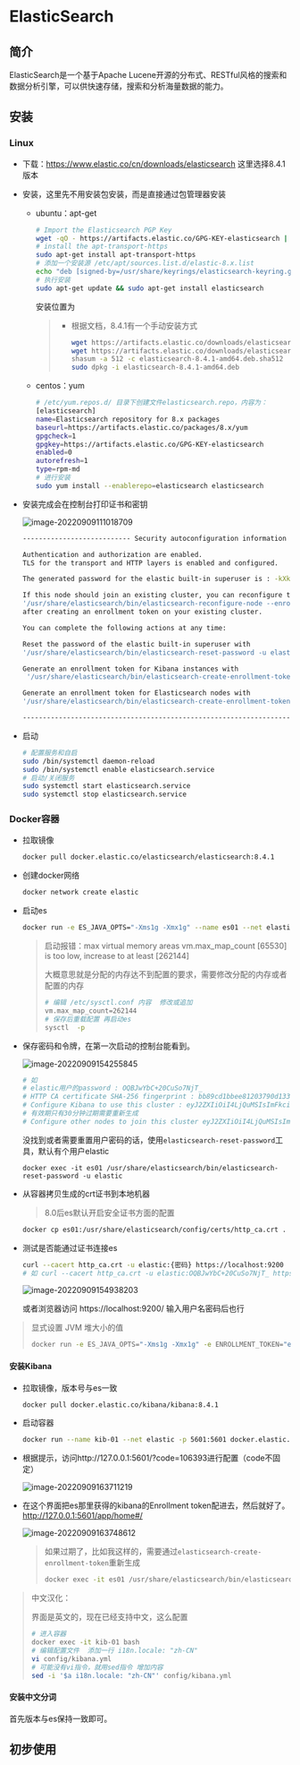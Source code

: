 # ElasticSearch

## 简介

ElasticSearch是一个基于Apache Lucene开源的分布式、RESTful风格的搜索和数据分析引擎，可以供快速存储，搜索和分析海量数据的能力。



## 安装

### Linux

- 下载：https://www.elastic.co/cn/downloads/elasticsearch
  这里选择8.4.1版本

- 安装，这里先不用安装包安装，而是直接通过包管理器安装

  - ubuntu：apt-get

    ```bash
    # Import the Elasticsearch PGP Key
    wget -qO - https://artifacts.elastic.co/GPG-KEY-elasticsearch | sudo gpg --dearmor -o /usr/share/keyrings/elasticsearch-keyring.gpg
    # install the apt-transport-https
    sudo apt-get install apt-transport-https
    # 添加一个安装源 /etc/apt/sources.list.d/elastic-8.x.list
    echo "deb [signed-by=/usr/share/keyrings/elasticsearch-keyring.gpg] https://artifacts.elastic.co/packages/8.x/apt stable main" | sudo tee /etc/apt/sources.list.d/elastic-8.x.list
    # 执行安装
    sudo apt-get update && sudo apt-get install elasticsearch
    ```

    安装位置为

    > - 根据文档，8.4.1有一个手动安装方式
    >
    >   ```bash
    >   wget https://artifacts.elastic.co/downloads/elasticsearch/elasticsearch-8.4.1-amd64.deb
    >   wget https://artifacts.elastic.co/downloads/elasticsearch/elasticsearch-8.4.1-amd64.deb.sha512
    >   shasum -a 512 -c elasticsearch-8.4.1-amd64.deb.sha512 
    >   sudo dpkg -i elasticsearch-8.4.1-amd64.deb
    >   ```

  - centos：yum

    ```bash
    # /etc/yum.repos.d/ 目录下创建文件elasticsearch.repo，内容为：
    [elasticsearch]
    name=Elasticsearch repository for 8.x packages
    baseurl=https://artifacts.elastic.co/packages/8.x/yum
    gpgcheck=1
    gpgkey=https://artifacts.elastic.co/GPG-KEY-elasticsearch
    enabled=0
    autorefresh=1
    type=rpm-md
    # 进行安装
    sudo yum install --enablerepo=elasticsearch elasticsearch
    ```

- 安装完成会在控制台打印证书和密钥

  ![image-20220909111018709](https://strangest.oss-cn-shanghai.aliyuncs.com/markdown/202209091110740.png)

  ```bash
  --------------------------- Security autoconfiguration information ------------------------------
  
  Authentication and authorization are enabled.
  TLS for the transport and HTTP layers is enabled and configured.
  
  The generated password for the elastic built-in superuser is : -kXkeAwBlmMqERgLBrQz
  
  If this node should join an existing cluster, you can reconfigure this with
  '/usr/share/elasticsearch/bin/elasticsearch-reconfigure-node --enrollment-token <token-here>'
  after creating an enrollment token on your existing cluster.
  
  You can complete the following actions at any time:
  
  Reset the password of the elastic built-in superuser with 
  '/usr/share/elasticsearch/bin/elasticsearch-reset-password -u elastic'.
  
  Generate an enrollment token for Kibana instances with 
   '/usr/share/elasticsearch/bin/elasticsearch-create-enrollment-token -s kibana'.
  
  Generate an enrollment token for Elasticsearch nodes with 
  '/usr/share/elasticsearch/bin/elasticsearch-create-enrollment-token -s node'.
  
  -------------------------------------------------------------------------------------------------
  ```

- 启动

  ```bash
  # 配置服务和自启
  sudo /bin/systemctl daemon-reload
  sudo /bin/systemctl enable elasticsearch.service
  # 启动/关闭服务
  sudo systemctl start elasticsearch.service
  sudo systemctl stop elasticsearch.service
  ```



### Docker容器

- 拉取镜像

  ```bash
  docker pull docker.elastic.co/elasticsearch/elasticsearch:8.4.1
  ```

- 创建docker网络

  ```bash
  docker network create elastic
  ```

- 启动es

  ```bash
  docker run -e ES_JAVA_OPTS="-Xms1g -Xmx1g" --name es01 --net elastic -p 9200:9200 -p 9300:9300 -it docker.elastic.co/elasticsearch/elasticsearch:8.4.1
  ```

  > 启动报错：max virtual memory areas vm.max_map_count [65530] is too low, increase to at least [262144]
  >
  > 大概意思就是分配的内存达不到配置的要求，需要修改分配的内存或者配置的内存
  >
  > ```bash
  > # 编辑 /etc/sysctl.conf 内容  修改或追加
  > vm.max_map_count=262144
  > # 保存后重载配置 再启动es
  > sysctl  -p
  > ```

- 保存密码和令牌，在第一次启动的控制台能看到。

  ![image-20220909154255845](https://strangest.oss-cn-shanghai.aliyuncs.com/markdown/202209091542461.png)

  ```bash
  # 如
  # elastic用户的password : OQBJwYbC+20CuSo7NjT_
  # HTTP CA certificate SHA-256 fingerprint : bb89cd1bbee81203790d133f41f1ed63bb4448cb81690084c376b97e32c678bd
  # Configure Kibana to use this cluster : eyJ2ZXIiOiI4LjQuMSIsImFkciI6WyIxNzIuMTguMC4yOjkyMDAiXSwiZmdyIjoiYmI4OWNkMWJiZWU4MTIwMzc5MGQxMzNmNDFmMWVkNjNiYjQ0NDhjYjgxNjkwMDg0YzM3NmI5N2UzMmM2NzhiZCIsImtleSI6InN1eEJJWU1CajlqZlJCQmQ1QktSOkI5Z3h6VWdrU3BhMGhSc1hvbFdUTncifQ==
  # 有效期只有30分钟过期需要重新生成
  # Configure other nodes to join this cluster eyJ2ZXIiOiI4LjQuMSIsImFkciI6WyIxNzIuMTguMC4yOjkyMDAiXSwiZmdyIjoiYmI4OWNkMWJiZWU4MTIwMzc5MGQxMzNmNDFmMWVkNjNiYjQ0NDhjYjgxNjkwMDg0YzM3NmI5N2UzMmM2NzhiZCIsImtleSI6InNPeEJJWU1CajlqZlJCQmQ1QktJOlBWU2N6ajF0Umg2VlA0ZlNQRklESEEifQ==
  ```

  没找到或者需要重置用户密码的话，使用`elasticsearch-reset-password`工具，默认有个用户elastic

  ```bash\
  docker exec -it es01 /usr/share/elasticsearch/bin/elasticsearch-reset-password -u elastic
  ```

- 从容器拷贝生成的crt证书到本地机器

  > 8.0后es默认开启安全证书方面的配置

  ```bash
  docker cp es01:/usr/share/elasticsearch/config/certs/http_ca.crt .
  ```

- 测试是否能通过证书连接es

  ```bash
  curl --cacert http_ca.crt -u elastic:{密码} https://localhost:9200
  # 如 curl --cacert http_ca.crt -u elastic:OQBJwYbC+20CuSo7NjT_ https://localhost:9200
  ```

  ![image-20220909154938203](https://strangest.oss-cn-shanghai.aliyuncs.com/markdown/202209091549238.png)

  或者浏览器访问 https://localhost:9200/ 输入用户名密码后也行

> 显式设置 JVM 堆大小的值
>
> ```bash
> docker run -e ES_JAVA_OPTS="-Xms1g -Xmx1g" -e ENROLLMENT_TOKEN="eyJ2ZXIiOiI4LjQuMSIsImFkciI6WyIxNzIuMTguMC4yOjkyMDAiXSwiZmdyIjoiYmI4OWNkMWJiZWU4MTIwMzc5MGQxMzNmNDFmMWVkNjNiYjQ0NDhjYjgxNjkwMDg0YzM3NmI5N2UzMmM2NzhiZCIsImtleSI6InNPeEJJWU1CajlqZlJCQmQ1QktJOlBWU2N6ajF0Umg2VlA0ZlNQRklESEEifQ==" --name es02 -p 9201:9200 --net elastic -it docker.elastic.co/elasticsearch/elasticsearch:8.4.1 
> ```

#### 安装Kibana

- 拉取镜像，版本号与es一致

  ```bash
  docker pull docker.elastic.co/kibana/kibana:8.4.1
  ```

- 启动容器

  ```bash
  docker run --name kib-01 --net elastic -p 5601:5601 docker.elastic.co/kibana/kibana:8.4.1
  ```

- 根据提示，访问http://127.0.0.1:5601/?code=106393进行配置（code不固定）

  ![image-20220909163711219](https://strangest.oss-cn-shanghai.aliyuncs.com/markdown/202209091637330.png)

- 在这个界面把es那里获得的kibana的Enrollment token配进去，然后就好了。http://127.0.0.1:5601/app/home#/

  ![image-20220909163748612](https://strangest.oss-cn-shanghai.aliyuncs.com/markdown/202209091637649.png)

  > 如果过期了，比如我这样的，需要通过`elasticsearch-create-enrollment-token`重新生成
  >
  > ```bash
  > docker exec -it es01 /usr/share/elasticsearch/bin/elasticsearch-create-enrollment-token -s kibana
  > ```

> 中文汉化：
>
> 界面是英文的，现在已经支持中文，这么配置
>
> ```bash
> # 进入容器
> docker exec -it kib-01 bash
> # 编辑配置文件  添加一行 i18n.locale: "zh-CN"
> vi config/kibana.yml
> # 可能没有vi指令，就用sed指令 增加内容
> sed -i '$a i18n.locale: "zh-CN"' config/kibana.yml
> ```
>
> 



#### 安装中文分词

首先版本与es保持一致即可。





## 初步使用





